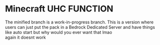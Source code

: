 # Minecraft UHC FUNCTION
The minified branch is a work-in-progress branch. This is a version where users can just put the pack in a Bedrock Dedicated Server and have things like auto start but why would you ever want that lmao  
again it doesnt work